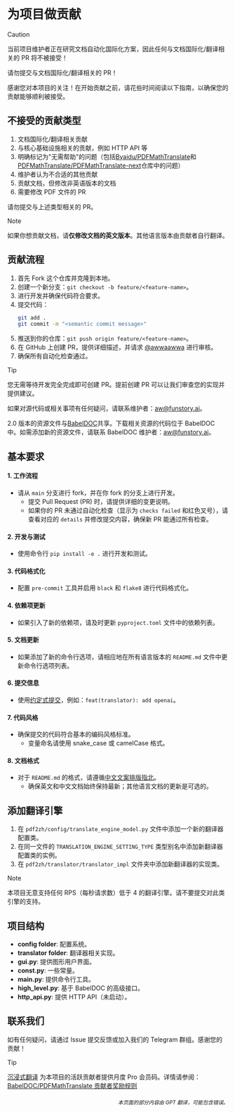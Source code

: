 # 为项目做贡献

> [!CAUTION]
>
> 当前项目维护者正在研究文档自动化国际化方案，因此任何与文档国际化/翻译相关的 PR 将不被接受！
>
> 请勿提交与文档国际化/翻译相关的 PR！

感谢您对本项目的关注！在开始贡献之前，请花些时间阅读以下指南，以确保您的贡献能够顺利被接受。

## 不接受的贡献类型

1. 文档国际化/翻译相关贡献
2. 与核心基础设施相关的贡献，例如 HTTP API 等
3. 明确标记为"无需帮助"的问题（包括[Byaidu/PDFMathTranslate](Byaidu/PDFMathTranslate)和[PDFMathTranslate/PDFMathTranslate-next](PDFMathTranslate/PDFMathTranslate-next)仓库中的问题）
4. 维护者认为不合适的其他贡献
5. 贡献文档，但修改非英语版本的文档
6. 需要修改 PDF 文件的 PR

请勿提交与上述类型相关的 PR。

> [!NOTE]
>
> 如果你想贡献文档，请**仅修改文档的英文版本**。其他语言版本由贡献者自行翻译。

## 贡献流程

1. 首先 Fork 这个仓库并克隆到本地。
2. 创建一个新分支：`git checkout -b feature/<feature-name>`。
3. 进行开发并确保代码符合要求。
4. 提交代码：
   ```bash
   git add .
   git commit -m "<semantic commit message>"
   ```
5. 推送到你的仓库：`git push origin feature/<feature-name>`。
6. 在 GitHub 上创建 PR，提供详细描述，并请求 [@awwaawwa](https://github.com/awwaawwa) 进行审核。
7. 确保所有自动化检查通过。

> [!TIP]
>
> 您无需等待开发完全完成即可创建 PR。提前创建 PR 可以让我们审查您的实现并提供建议。
>
> 如果对源代码或相关事项有任何疑问，请联系维护者：aw@funstory.ai。
>
> 2.0 版本的资源文件与[BabelDOC](https://github.com/funstory-ai/BabelDOC)共享。下载相关资源的代码位于 BabelDOC 中。如需添加新的资源文件，请联系 BabelDOC 维护者：aw@funstory.ai。

## 基本要求

<h4 id="sop">1. 工作流程</h4>

- 请从 `main` 分支进行 fork，并在你 fork 的分支上进行开发。
   - 提交 Pull Request (PR) 时，请提供详细的变更说明。
   - 如果你的 PR 未通过自动化检查（显示为 `checks failed` 和红色叉号），请查看对应的 `details` 并修改提交内容，确保新 PR 能通过所有检查。


<h4 id="dev&test">2. 开发与测试</h4>

- 使用命令行 `pip install -e .` 进行开发和测试。


<h4 id="format">3. 代码格式化</h4>

- 配置 `pre-commit` 工具并启用 `black` 和 `flake8` 进行代码格式化。


<h4 id="requpdate">4. 依赖项更新</h4>

- 如果引入了新的依赖项，请及时更新 `pyproject.toml` 文件中的依赖列表。


<h4 id="docupdate">5. 文档更新</h4>

- 如果添加了新的命令行选项，请相应地在所有语言版本的 `README.md` 文件中更新命令行选项列表。


<h4 id="commitmsg">6. 提交信息</h4>

- 使用[约定式提交](https://www.conventionalcommits.org/en/v1.0.0/)，例如：`feat(translator): add openai`。


<h4 id="codestyle">7. 代码风格</h4>

- 确保提交的代码符合基本的编码风格标准。
   - 变量命名请使用 snake_case 或 camelCase 格式。


<h4 id="doctypo">8. 文档格式</h4>

- 对于 `README.md` 的格式，请遵循[中文文案排版指北](https://github.com/sparanoid/chinese-copywriting-guidelines)。
   - 确保英文和中文文档始终保持最新；其他语言文档的更新是可选的。

## 添加翻译引擎

1. 在 `pdf2zh/config/translate_engine_model.py` 文件中添加一个新的翻译器配置类。
2. 在同一文件的 `TRANSLATION_ENGINE_SETTING_TYPE` 类型别名中添加新翻译器配置类的实例。
3. 在 `pdf2zh/translator/translator_impl` 文件夹中添加新翻译器的实现类。

> [!NOTE]
>
> 本项目无意支持任何 RPS（每秒请求数）低于 4 的翻译引擎。请不要提交对此类引擎的支持。

## 项目结构

- **config folder**: 配置系统。
- **translator folder**: 翻译器相关实现。
- **gui.py**: 提供图形用户界面。
- **const.py**: 一些常量。
- **main.py**: 提供命令行工具。
- **high_level.py**: 基于 BabelDOC 的高级接口。
- **http_api.py**: 提供 HTTP API（未启动）。

## 联系我们

如有任何疑问，请通过 Issue 提交反馈或加入我们的 Telegram 群组。感谢您的贡献！

> [!TIP]
>
> [沉浸式翻译](https://immersivetranslate.com) 为本项目的活跃贡献者提供月度 Pro 会员码。详情请参阅：[BabelDOC/PDFMathTranslate 贡献者奖励规则](https://funstory-ai.github.io/BabelDOC/CONTRIBUTOR_REWARD/)

<div align="right"> 
<h6><small>本页面的部分内容由 GPT 翻译，可能包含错误。</small></h6>